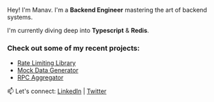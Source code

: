 Hey! I'm Manav. I'm a **Backend Engineer** mastering the art of backend systems.

I'm currently diving deep into **Typescript** & **Redis**.

### Check out some of my recent projects:
- [Rate Limiting Library](https://www.npmjs.com/package/@radioac7iv/rate-limiter)
- [Mock Data Generator](https://mock-data-generator-mu.vercel.app/)
- [RPC Aggregator](https://solrpc.vercel.app/)

📫 Let's connect: [LinkedIn](https://www.linkedin.com/in/manavgadhiya/) | [Twitter](https://x.com/0xRadioAc7iv)
